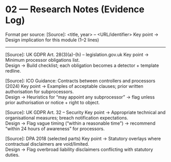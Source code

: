# 02 — Research Notes (Evidence Log)

Format per source:
[Source]: <title, year> – <URL/identifier>
Key point → Design implication for this module (1–2 lines)

---

[Source]: UK GDPR Art. 28(3)(a)-(h) – legislation.gov.uk
Key point → Minimum processor obligations list.  
Design → Build checklist; each obligation becomes a detector + template redline.

[Source]: ICO Guidance: Contracts between controllers and processors (2024)
Key point → Examples of acceptable clauses; prior written authorisation for subprocessors.  
Design → Heuristics for “may appoint any subprocessor” → flag unless prior authorisation or notice + right to object.

[Source]: UK GDPR Art. 32 – Security
Key point → Appropriate technical and organisational measures; breach notification expectations.  
Design → Flag vague timing (“within a reasonable time”) → recommend “within 24 hours of awareness” for processors.

[Source]: DPA 2018 (selected parts)
Key point → Statutory overlays where contractual disclaimers are void/limited.  
Design → Flag overbroad liability disclaimers conflicting with statutory duties.
